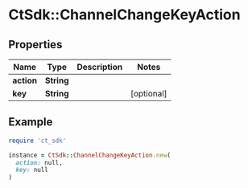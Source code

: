 # CtSdk::ChannelChangeKeyAction

## Properties

| Name | Type | Description | Notes |
| ---- | ---- | ----------- | ----- |
| **action** | **String** |  |  |
| **key** | **String** |  | [optional] |

## Example

```ruby
require 'ct_sdk'

instance = CtSdk::ChannelChangeKeyAction.new(
  action: null,
  key: null
)
```

